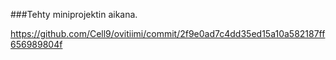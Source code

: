 ###Tehty miniprojektin aikana.


https://github.com/Cell9/ovitiimi/commit/2f9e0ad7c4dd35ed15a10a582187ff656989804f